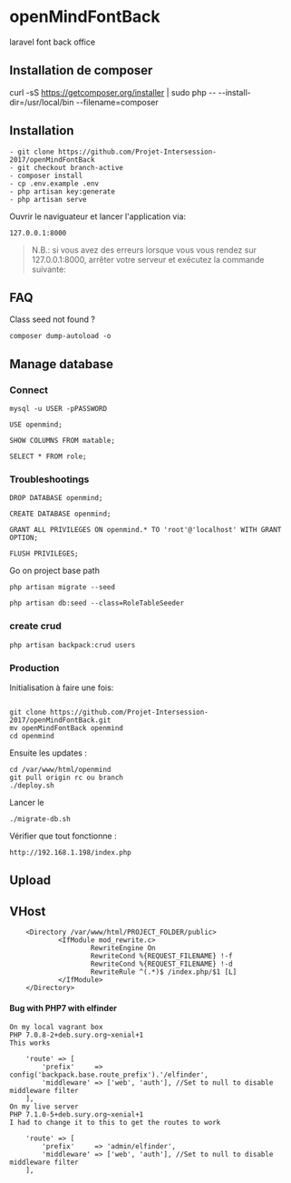 # openMindFontBack
laravel font back office

## Installation de composer

curl -sS https://getcomposer.org/installer | sudo php -- --install-dir=/usr/local/bin --filename=composer

## Installation

```
- git clone https://github.com/Projet-Intersession-2017/openMindFontBack
- git checkout branch-active
- composer install
- cp .env.example .env 
- php artisan key:generate
- php artisan serve
```

Ouvrir le naviguateur et lancer l'application via:

```
127.0.0.1:8000 
```
> N.B.:
>	si vous avez des erreurs lorsque vous vous rendez sur 127.0.0.1:8000, arrêter votre serveur et exécutez la commande suivante:


## FAQ

Class seed not found ?

```
composer dump-autoload -o 
```

## Manage database

### Connect
```
mysql -u USER -pPASSWORD

USE openmind;

SHOW COLUMNS FROM matable;

SELECT * FROM role;
```

### Troubleshootings

```
DROP DATABASE openmind;

CREATE DATABASE openmind;

GRANT ALL PRIVILEGES ON openmind.* TO 'root'@'localhost' WITH GRANT OPTION;

FLUSH PRIVILEGES;

```

Go on project base path

```
php artisan migrate --seed

php artisan db:seed --class=RoleTableSeeder

```

### create crud 

```
php artisan backpack:crud users
```


### Production

Initialisation à faire une fois:  

```

git clone https://github.com/Projet-Intersession-2017/openMindFontBack.git
mv openMindFontBack openmind
cd openmind
```

Ensuite les updates : 

```
cd /var/www/html/openmind
git pull origin rc ou branch
./deploy.sh
```

Lancer le

```
./migrate-db.sh
```

Vérifier que tout fonctionne :

```
http://192.168.1.198/index.php
```

## Upload

## VHost
```
    <Directory /var/www/html/PROJECT_FOLDER/public>
            <IfModule mod_rewrite.c>
                    RewriteEngine On
                    RewriteCond %{REQUEST_FILENAME} !-f
                    RewriteCond %{REQUEST_FILENAME} !-d
                    RewriteRule ^(.*)$ /index.php/$1 [L]
            </IfModule>
    </Directory>
```


#### Bug with PHP7 with elfinder


```
On my local vagrant box
PHP 7.0.8-2+deb.sury.org~xenial+1
This works

    'route' => [
        'prefix'     => config('backpack.base.route_prefix').'/elfinder',
        'middleware' => ['web', 'auth'], //Set to null to disable middleware filter
    ],
On my live server
PHP 7.1.0-5+deb.sury.org~xenial+1
I had to change it to this to get the routes to work

    'route' => [
        'prefix'     => 'admin/elfinder',
        'middleware' => ['web', 'auth'], //Set to null to disable middleware filter
    ],
```